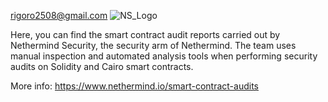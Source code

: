 rigoro2508@gmail.com 
![NS_Logo](https://github.com/NethermindEth/PublicAuditReports/assets/114106639/637075e6-501c-4350-be8f-6e2afc38b136)


Here, you can find the smart contract audit reports carried out by Nethermind Security, 
the security arm of Nethermind. The team uses manual inspection and automated analysis 
tools when performing security audits on Solidity and Cairo smart contracts.

More info: https://www.nethermind.io/smart-contract-audits
